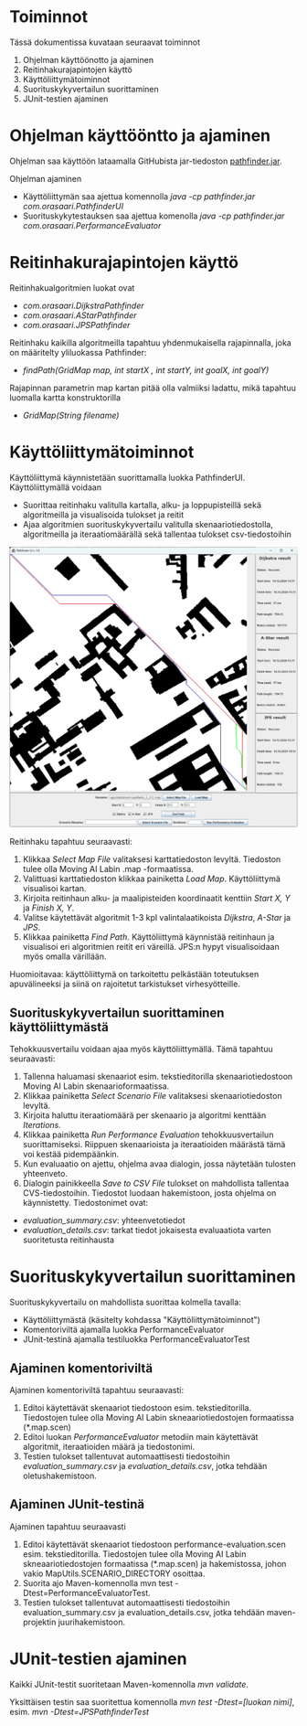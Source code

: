 # Toiminnot

Tässä dokumentissa kuvataan seuraavat toiminnot

1.  Ohjelman käyttöönotto ja ajaminen
2.  Reitinhakurajapintojen käyttö
3.  Käyttöliittymätoiminnot
4.  Suorituskykyvertailun suorittaminen
5.  JUnit-testien ajaminen

# Ohjelman käyttööntto ja ajaminen

Ohjelman saa käyttöön lataamalla GitHubista jar-tiedoston [pathfinder.jar](https://github.com/Marko-S-O/TKT20010/blob/main/pathfinder-app/pathfinder.jar).

Ohjelman ajaminen

-   Käyttöliittymän saa ajettua komennolla *java -cp pathfinder.jar com.orasaari.PathfinderUI*
-   Suorituskykytestauksen saa ajettua komenolla *java* *-cp pathfinder.jar com.orasaari.PerformanceEvaluator*

# Reitinhakurajapintojen käyttö

Reitinhakualgoritmien luokat ovat

-   *com.orasaari.DijkstraPathfinder*
-   *com.orasaari.AStarPathfinder*
-   *com.orasaari.JPSPathfinder*

Reitinhaku kaikilla algoritmeilla tapahtuu yhdenmukaisella rajapinnalla, joka on määritelty yliluokassa Pathfinder:

-   *findPath(GridMap map, int startX , int startY, int goalX, int goalY)*

Rajapinnan parametrin map kartan pitää olla valmiiksi ladattu, mikä tapahtuu luomalla kartta konstruktorilla

-   *GridMap(String filename)*

# Käyttöliittymätoiminnot

Käyttöliittymä käynnistetään suorittamalla luokka PathfinderUI. Käyttöliittymällä voidaan

-   Suorittaa reitinhaku valitulla kartalla, alku- ja loppupisteillä sekä algoritmeilla ja visualisoida tulokset ja reitit
-   Ajaa algoritmien suorituskykyvertailu valitulla skenaariotiedostolla, algoritmeilla ja iteraatiomäärällä sekä tallentaa tulokset csv-tiedostoihin

![UI image]( https://github.com/Marko-S-O/TKT20010/blob/main/ui.jpg)

Reitinhaku tapahtuu seuraavasti:

1.  Klikkaa *Select Map File* valitaksesi karttatiedoston levyltä. Tiedoston tulee olla Moving AI Labin .map -formaatissa.
2.  Valittuasi karttatiedoston klikkaa painiketta *Load Map*. Käyttöliittymä visualisoi kartan.
3.  Kirjoita reitinhaun alku- ja maalipisteiden koordinaatit kenttiin *Start X, Y* ja *Finish X, Y*.
4.  Valitse käytettävät algoritmit 1-3 kpl valintalaatikoista *Dijkstra*, *A-Star* ja *JPS*.
5.  Klikkaa painiketta *Find Path*. Käyttöliittymä käynnistää reitinhaun ja visualisoi eri algoritmien reitit eri väreillä. JPS:n hypyt visualisoidaan myös omalla värillään.

Huomioitavaa: käyttöliittymä on tarkoitettu pelkästään toteutuksen apuvälineeksi ja siinä on rajoitetut tarkistukset virhesyötteille.

## Suorituskykyvertailun suorittaminen käyttöliittymästä

Tehokkuusvertailu voidaan ajaa myös käyttöliittymällä. Tämä tapahtuu seuraavasti:

1.  Tallenna haluamasi skenaariot esim. tekstieditorilla skenaariotiedostoon Moving AI Labin skenaarioformaatissa.
2.  Klikkaa painiketta *Select Scenario File* valitaksesi skenaariotiedoston levyltä.
3.  Kirjoita haluttu iteraatiomäärä per skenaario ja algoritmi kenttään *Iterations.*
4.  Klikkaa painiketta *Run Performance Evaluation* tehokkuusvertailun suorittamiseksi. Riippuen skenaarioista ja iteraatioiden määrästä tämä voi kestää pidempäänkin.
5.  Kun evaluaatio on ajettu, ohjelma avaa dialogin, jossa näytetään tulosten yhteenveto.
6.  Dialogin painikkeella *Save to CSV File* tulokset on mahdollista tallentaa CVS-tiedostoihin. Tiedostot luodaan hakemistoon, josta ohjelma on käynnistetty. Tiedostonimet ovat:
-   *evaluation_summary.csv*: yhteenvetotiedot
-   *evaluation_details.csv*: tarkat tiedot jokaisesta evaluaatiota varten suoritetusta reitinhausta

# Suorituskykyvertailun suorittaminen

Suorituskykyvertailu on mahdollista suorittaa kolmella tavalla:

-   Käyttöliittymästä (käsitelty kohdassa "Käyttöliittymätoiminnot")
-   Komentoriviltä ajamalla luokka PerformanceEvaluator
-   JUnit-testinä ajamalla testiluokka PerformanceEvaluatorTest

## Ajaminen komentoriviltä

Ajaminen komentoriviltä tapahtuu seuraavasti:

1.  Editoi käytettävät skenaariot tiedostoon esim. tekstieditorilla. Tiedostojen tulee olla Moving AI Labin skneaariotiedostojen formaatissa (\*.map.scen)
2.  Editoi luokan *PerformanceEvaluator* metodiin main käytettävät algoritmit, iteraatioiden määrä ja tiedostonimi.
3.  Testien tulokset tallentuvat automaattisesti tiedostoihin *evaluation_summary.csv* ja *evaluation_details.csv*, jotka tehdään oletushakemistoon.

## Ajaminen JUnit-testinä

Ajaminen tapahtuu seuraavasti

1.  Editoi käytettävät skenaariot tiedostoon performance-evaluation.scen esim. tekstieditorilla. Tiedostojen tulee olla Moving AI Labin skneaariotiedostojen formaatissa (\*.map.scen) ja hakemistossa, johon vakio MapUtils.SCENARIO_DIRECTORY osoittaa.
2.  Suorita ajo Maven-komennolla mvn test -Dtest=PerformanceEvaluatorTest.
3.  Testien tulokset tallentuvat automaattisesti tiedostoihin evaluation_summary.csv ja evaluation_details.csv, jotka tehdään maven-projektin juurihakemistoon.

# JUnit-testien ajaminen

Kaikki JUnit-testit suoritetaan Maven-komennolla *mvn validate*.

Yksittäisen testin saa suoritettua komennolla *mvn test -Dtest=[luokan nimi]*, esim. *mvn -Dtest=JPSPathfinderTest*
